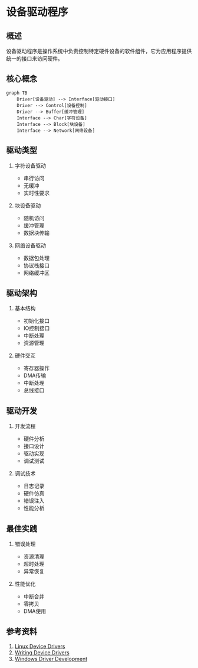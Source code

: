 # 设备驱动程序

## 概述
设备驱动程序是操作系统中负责控制特定硬件设备的软件组件，它为应用程序提供统一的接口来访问硬件。

## 核心概念
```mermaid
graph TB
    Driver[设备驱动] --> Interface[驱动接口]
    Driver --> Control[设备控制]
    Driver --> Buffer[缓冲管理]
    Interface --> Char[字符设备]
    Interface --> Block[块设备]
    Interface --> Network[网络设备]
```

## 驱动类型
1. 字符设备驱动
   - 串行访问
   - 无缓冲
   - 实时性要求

2. 块设备驱动
   - 随机访问
   - 缓冲管理
   - 数据块传输

3. 网络设备驱动
   - 数据包处理
   - 协议栈接口
   - 网络缓冲区

## 驱动架构
1. 基本结构
   - 初始化接口
   - IO控制接口
   - 中断处理
   - 资源管理

2. 硬件交互
   - 寄存器操作
   - DMA传输
   - 中断处理
   - 总线接口

## 驱动开发
1. 开发流程
   - 硬件分析
   - 接口设计
   - 驱动实现
   - 调试测试

2. 调试技术
   - 日志记录
   - 硬件仿真
   - 错误注入
   - 性能分析

## 最佳实践
1. 错误处理
   - 资源清理
   - 超时处理
   - 异常恢复

2. 性能优化
   - 中断合并
   - 零拷贝
   - DMA使用

## 参考资料
1. [Linux Device Drivers](https://lwn.net/Kernel/LDD3/)
2. [Writing Device Drivers](https://docs.oracle.com/cd/E19683-01/806-5222/)
3. [Windows Driver Development](https://docs.microsoft.com/windows-hardware/drivers/)

